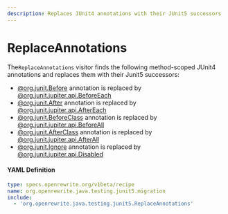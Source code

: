 ```yaml
---
description: Replaces JUnit4 annotations with their JUnit5 successors
---
```


# ReplaceAnnotations

The`ReplaceAnnotations` visitor finds the following method-scoped JUnit4 annotations and replaces them with their Junit5 successors:

* [@org.junit.Before](https://junit.org/junit4/javadoc/4.12/org/junit/Before.html) annotation is replaced by [@org.junit.jupiter.api.BeforeEach](https://junit.org/junit5/docs/5.0.2/api/org/junit/jupiter/api/BeforeEach.html)
* [@org.junit.After](https://junit.org/junit4/javadoc/4.12/org/junit/After.html) annotation is replaced by [@org.junit.jupiter.api.AfterEach](https://junit.org/junit5/docs/5.0.2/api/org/junit/jupiter/api/AfterEach.html)
* [@org.junit.BeforeClass](https://junit.org/junit4/javadoc/4.12/org/junit/BeforeClass.html) annotation is replaced by [@org.junit.jupiter.api.BeforeAll](https://junit.org/junit5/docs/5.0.2/api/org/junit/jupiter/api/BeforeAll.html)
* [@org.junit.AfterClass](https://junit.org/junit4/javadoc/4.12/org/junit/AfterClass.html) annotation is replaced by [@org.junit.jupiter.api.AfterAll](https://junit.org/junit5/docs/5.0.2/api/org/junit/jupiter/api/AfterAll.html)
* [@org.junit.Ignore](https://junit.org/junit4/javadoc/4.12/org/junit/Ignore.html) annotation is replaced by [@org.junit.jupiter.api.Disabled](https://junit.org/junit5/docs/5.0.2/api/org/junit/jupiter/api/Disabled.html)

#### YAML Definition

```yaml
type: specs.openrewrite.org/v1beta/recipe
name: org.openrewrite.java.testing.junit5.migration
include:
  - 'org.openrewrite.java.testing.junit5.ReplaceAnnotations'
```

